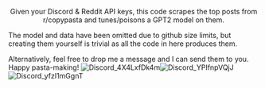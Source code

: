 <p align="center">
Given your Discord & Reddit API keys, this code scrapes the top posts from r/copypasta and tunes/poisons a GPT2 model on them. 

The model and data have been omitted due to github size limits, but creating them yourself is trivial as all the code in here produces them. 

Alternatively, feel free to drop me a message and I can send them to you. Happy pasta-making!
![Discord_4X4LxfDk4m](https://github.com/user-attachments/assets/ea26f674-6a54-4243-8071-006391c2f314)![Discord_YPIfnpVQjJ](https://github.com/user-attachments/assets/3087ce5b-b9a0-4563-9541-fd20f6997f7d) ![Discord_yfzI1mGgnT](https://github.com/user-attachments/assets/f2435a4d-8ce2-4794-be00-0e30ad794f3f)
</p>
